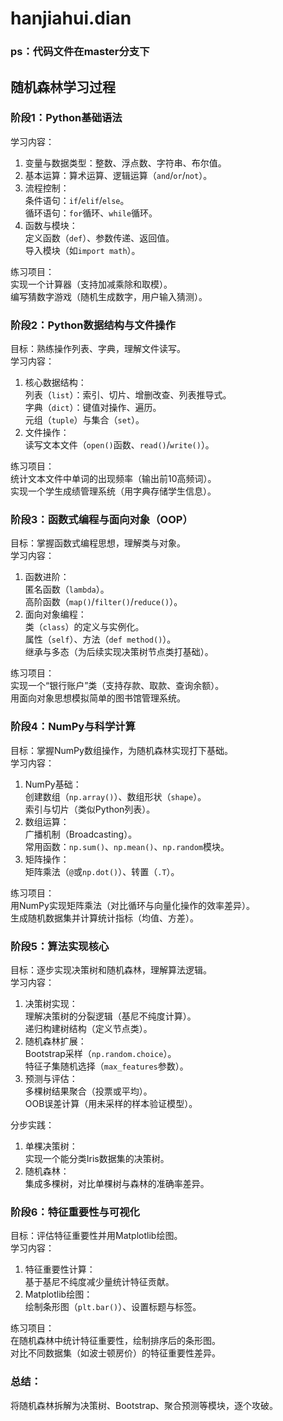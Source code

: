 # hanjiahui.dian
### ps：代码文件在master分支下

## 随机森林学习过程
### 阶段1：Python基础语法
学习内容：  
1. 变量与数据类型：整数、浮点数、字符串、布尔值。  
2. 基本运算：算术运算、逻辑运算（`and`/`or`/`not`）。  
3. 流程控制：  
    条件语句：`if`/`elif`/`else`。  
    循环语句：`for`循环、`while`循环。  
4. 函数与模块：  
    定义函数（`def`）、参数传递、返回值。  
    导入模块（如`import math`）。  

练习项目：  
 实现一个计算器（支持加减乘除和取模）。  
 编写猜数字游戏（随机生成数字，用户输入猜测）。



### 阶段2：Python数据结构与文件操作
目标：熟练操作列表、字典，理解文件读写。  
学习内容：  
1. 核心数据结构：  
    列表（`list`）：索引、切片、增删改查、列表推导式。  
    字典（`dict`）：键值对操作、遍历。  
    元组（`tuple`）与集合（`set`）。  
2. 文件操作：  
    读写文本文件（`open()`函数、`read()`/`write()`）。  

练习项目：  
 统计文本文件中单词的出现频率（输出前10高频词）。  
 实现一个学生成绩管理系统（用字典存储学生信息）。



### 阶段3：函数式编程与面向对象（OOP）
目标：掌握函数式编程思想，理解类与对象。  
学习内容：  
1. 函数进阶：  
    匿名函数（`lambda`）。  
    高阶函数（`map()`/`filter()`/`reduce()`）。  
2. 面向对象编程：  
    类（`class`）的定义与实例化。  
    属性（`self`）、方法（`def method()`）。  
    继承与多态（为后续实现决策树节点类打基础）。  

练习项目：  
 实现一个“银行账户”类（支持存款、取款、查询余额）。  
 用面向对象思想模拟简单的图书馆管理系统。



### 阶段4：NumPy与科学计算
目标：掌握NumPy数组操作，为随机森林实现打下基础。  
学习内容：  
1. NumPy基础：  
    创建数组（`np.array()`）、数组形状（`shape`）。  
    索引与切片（类似Python列表）。  
2. 数组运算：  
    广播机制（Broadcasting）。  
    常用函数：`np.sum()`、`np.mean()`、`np.random`模块。  
3. 矩阵操作：  
    矩阵乘法（`@`或`np.dot()`）、转置（`.T`）。  

练习项目：  
 用NumPy实现矩阵乘法（对比循环与向量化操作的效率差异）。  
 生成随机数据集并计算统计指标（均值、方差）。



### 阶段5：算法实现核心
目标：逐步实现决策树和随机森林，理解算法逻辑。  
学习内容：  
1. 决策树实现：  
    理解决策树的分裂逻辑（基尼不纯度计算）。  
    递归构建树结构（定义节点类）。  
2. 随机森林扩展：  
    Bootstrap采样（`np.random.choice`）。  
    特征子集随机选择（`max_features`参数）。  
3. 预测与评估：  
    多棵树结果聚合（投票或平均）。  
    OOB误差计算（用未采样的样本验证模型）。  

分步实践：  
1. 单棵决策树：  
    实现一个能分类Iris数据集的决策树。  
2. 随机森林：  
    集成多棵树，对比单棵树与森林的准确率差异。  



### 阶段6：特征重要性与可视化
目标：评估特征重要性并用Matplotlib绘图。  
学习内容：  
1. 特征重要性计算：  
    基于基尼不纯度减少量统计特征贡献。  
2. Matplotlib绘图：  
    绘制条形图（`plt.bar()`）、设置标题与标签。  

练习项目：  
 在随机森林中统计特征重要性，绘制排序后的条形图。  
 对比不同数据集（如波士顿房价）的特征重要性差异。



### 总结：
将随机森林拆解为决策树、Bootstrap、聚合预测等模块，逐个攻破。 


